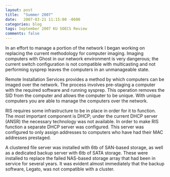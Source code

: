 ```yaml
---
layout: post
title:  "Summer 2007"
date:   2007-03-21 11:15:00 -0600
categories: blog
tags: September 2007 KU SOECS Review
comments: false
---
```

In an effort to manage a portion of the network I began working on replacing the current methodology for computer imaging. Imaging computers with Ghost in our network environment is very dangerous; the current switch configuration is not compatible with multicasting and not performing sysprep leaves the computers in an unmanageable state.

Remote Installation Services provides a method by which computers can be imaged over the network. The process involves pre-staging a computer with the required software and running sysprep. This operation removes the SID from the computer and allows the computer to be unique. With unique computers you are able to manage the computers over the network.

RIS requires some infrastructure to be in place in order for it to function. The most important component is DHCP; under the current DHCP server (ANSR) the necessary technology was not available. In order to make RIS function a separate DHCP server was configured. This server was configured to only assign addresses to computers who have had their MAC addresses prestaged.

A clustered file server was installed with 6tb of SAN-based storage, as well as a dedicated backup server with 6tb of SATA storage. These were installed to replace the failed NAS-based storage array that had been in service for several years. It was evident almost immediately that the backup software, Legato, was not compatible with a cluster.
